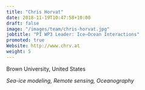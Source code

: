 ```yaml
---
title: "Chris Horvat"
date: 2018-11-19T10:47:58+10:00
draft: false
image: "/images/team/chris-horvat.jpg"
jobtitle: "PI WP3 Leader: Ice–Ocean Interactions"
promoted: true
Website: http://www.chrv.at
weight: 5
---
```


Brown University, United States

*Sea-ice modeling, Remote sensing, Oceanography*
